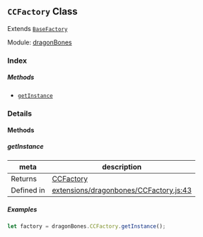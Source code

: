 ## `CCFactory` Class

Extends [`BaseFactory`](BaseFactory.md)


Module: [dragonBones](../modules/dragonBones.md)





### Index



##### Methods

  - [`getInstance`](#getinstance) 



### Details




<!-- Method Block -->
#### Methods


##### getInstance



| meta | description |
|------|-------------|
| Returns | <a href="../classes/CCFactory.html" class="crosslink">CCFactory</a> 
| Defined in | [extensions/dragonbones/CCFactory.js:43](https://github.com/cocos-creator/engine/blob/18c4ff6051c255c06377a9b26bc00d4567180ae4/extensions/dragonbones/CCFactory.js#L43) |


##### Examples

```js
let factory = dragonBones.CCFactory.getInstance();
```


